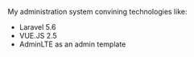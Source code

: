 My administration system convining technologies like:

* Laravel 5.6
* VUE.JS 2.5
* AdminLTE as an admin template